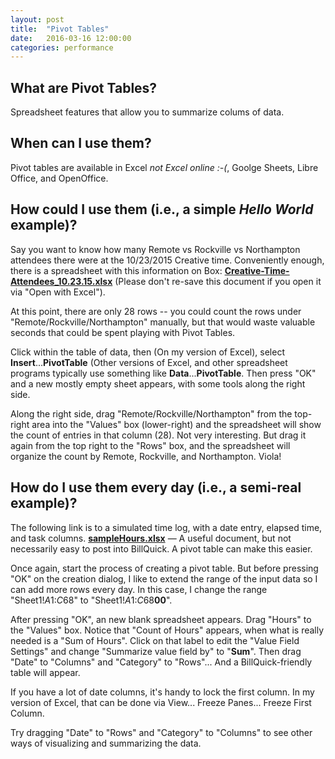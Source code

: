 ```yaml
---
layout: post
title:  "Pivot Tables"
date:   2016-03-16 12:00:00
categories: performance
---
```


What are Pivot Tables?
----------------------

Spreadsheet features that allow you to summarize colums of data.

When can I use them?
--------------------

Pivot tables are available in Excel _not Excel online :-(_, Goolge Sheets, Libre Office, and OpenOffice.

How could I use them (i.e., a simple _Hello World_ example)?
------------------

Say you want to know how many Remote vs Rockville vs Northampton attendees there were at the 10/23/2015 Creative time. 
Conveniently enough, there is a spreadsheet with this information on Box: <a href="https://communicatehealth.box.com/s/uoj4cttfc7e5j5vfq7k369jd8452j1dt" target="_blank">**Creative-Time-Attendees_10.23.15.xlsx**</a> (Please don't re-save this document if you open it via "Open with Excel").

At this point, there are only 28 rows -- you could count the rows under "Remote/Rockville/Northampton" manually, but that would waste valuable seconds that could be spent playing with Pivot Tables.

Click within the table of data, then (On my version of Excel), select **Insert**...**PivotTable** (Other versions of Excel, and other spreadsheet programs typically use something like **Data**...**PivotTable**.  Then press "OK" and a new mostly empty sheet appears, with some tools along the right side.

Along the right side, drag "Remote/Rockville/Northampton" from the top-right area into the "Values" box (lower-right) and the spreadsheet will show the count of entries in that column (28). Not very interesting. But drag it again from the top right to the "Rows" box, and the spreadsheet will organize the count by Remote, Rockville, and Northampton. Viola!

How do I use them every day (i.e., a semi-real example)?
--------------------

The following link is to a simulated time log, with a date entry, elapsed time, and task columns. [**sampleHours.xlsx**](../../../../../resources/sampleHours.xlsx) &mdash; A useful document, but not necessarily easy to post into BillQuick.  A pivot table can make this easier.  

Once again, start the process of creating a pivot table.  But before pressing "OK" on the creation dialog, I like to extend the range of the input data so I can add more rows every day.  In this case, I change the range "Sheet1!$A$1:$C$68" to "Sheet1!$A$1:$C$68**00**".

After pressing "OK", an new blank spreadsheet appears.  Drag "Hours" to the "Values" box.  Notice that "Count of Hours" appears, when what is really needed is a "Sum of Hours". Click on that label to edit the "Value Field Settings" and change "Summarize value field by" to "**Sum**".  Then drag "Date" to "Columns" and "Category" to "Rows"... And a BillQuick-friendly table will appear. 

If you have a lot of date columns, it's handy to lock the first column. In my version of Excel, that can be done via View... Freeze Panes... Freeze First Column.

Try dragging "Date" to "Rows" and "Category" to "Columns" to see other ways of visualizing and summarizing the data.
